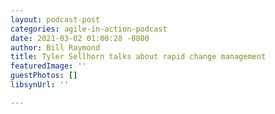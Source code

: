 ```yaml
---
layout: podcast-post
categories: agile-in-action-podcast
date: 2021-03-02 01:00:28 -0800
author: Bill Raymond
title: Tyler Sellhorn talks about rapid change management
featuredImage: ''
guestPhotos: []
libsynUrl: ''

---
```

